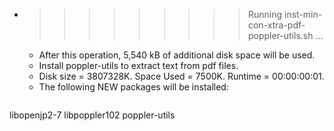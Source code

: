 * >>>>>>>>> Running inst-min-con-xtra-pdf-poppler-utils.sh ...
  * After this operation, 5,540 kB of additional disk space will be used.
  * Install poppler-utils to extract text from pdf files.
  * Disk size = 3807328K. Space Used = 7500K. Runtime = 00:00:00:01.
  * The following NEW packages will be installed:
  ```bash
libopenjp2-7 libpoppler102 poppler-utils
  ```
